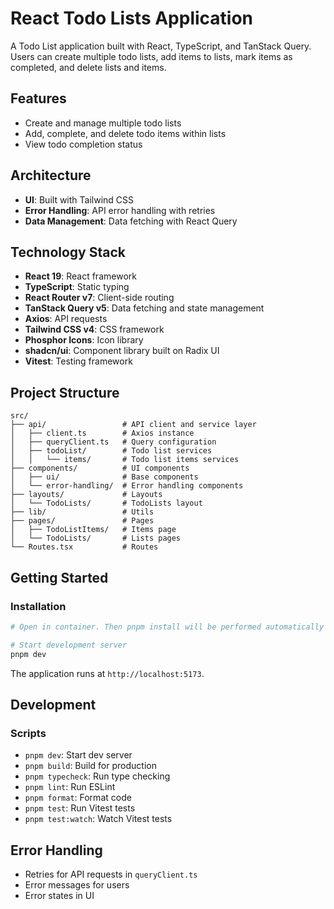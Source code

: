 # React Todo Lists Application

A Todo List application built with React, TypeScript, and TanStack Query. Users can create multiple todo lists, add items to lists, mark items as completed, and delete lists and items.

## Features

- Create and manage multiple todo lists
- Add, complete, and delete todo items within lists
- View todo completion status

## Architecture

- **UI**: Built with Tailwind CSS
- **Error Handling**: API error handling with retries
- **Data Management**: Data fetching with React Query

## Technology Stack

- **React 19**: React framework
- **TypeScript**: Static typing
- **React Router v7**: Client-side routing
- **TanStack Query v5**: Data fetching and state management
- **Axios**: API requests
- **Tailwind CSS v4**: CSS framework
- **Phosphor Icons**: Icon library
- **shadcn/ui**: Component library built on Radix UI
- **Vitest**: Testing framework

## Project Structure

```
src/
├── api/                 # API client and service layer
│   ├── client.ts        # Axios instance
│   ├── queryClient.ts   # Query configuration
│   ├── todoList/        # Todo list services
│   │   └── items/       # Todo list items services
├── components/          # UI components
│   ├── ui/              # Base components
│   └── error-handling/  # Error handling components
├── layouts/             # Layouts
│   └── TodoLists/       # TodoLists layout
├── lib/                 # Utils
├── pages/               # Pages
│   ├── TodoListItems/   # Items page
│   └── TodoLists/       # Lists pages
└── Routes.tsx           # Routes
```

## Getting Started

### Installation

```bash
# Open in container. Then pnpm install will be performed automatically

# Start development server
pnpm dev
```

The application runs at `http://localhost:5173`.

## Development

### Scripts

- `pnpm dev`: Start dev server
- `pnpm build`: Build for production
- `pnpm typecheck`: Run type checking
- `pnpm lint`: Run ESLint
- `pnpm format`: Format code
- `pnpm test`: Run Vitest tests
- `pnpm test:watch`: Watch Vitest tests

## Error Handling

- Retries for API requests in `queryClient.ts`
- Error messages for users
- Error states in UI
